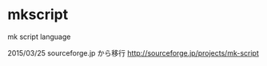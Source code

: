 # mkscript
mk script language

2015/03/25 sourceforge.jp から移行
http://sourceforge.jp/projects/mk-script

